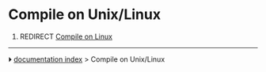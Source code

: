 # Compile on Unix/Linux
1.  REDIRECT [Compile on Linux](Compile_on_Linux.md)



---
⏵ [documentation index](../README.md) > Compile on Unix/Linux
